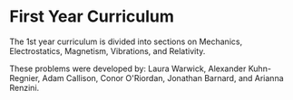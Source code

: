# First Year Curriculum

The 1st year curriculum is divided into sections on Mechanics, Electrostatics, Magnetism, Vibrations, and Relativity. 

These problems were developed by: Laura Warwick, Alexander Kuhn-Regnier, Adam Callison, Conor O'Riordan, Jonathan Barnard, and Arianna Renzini. 
